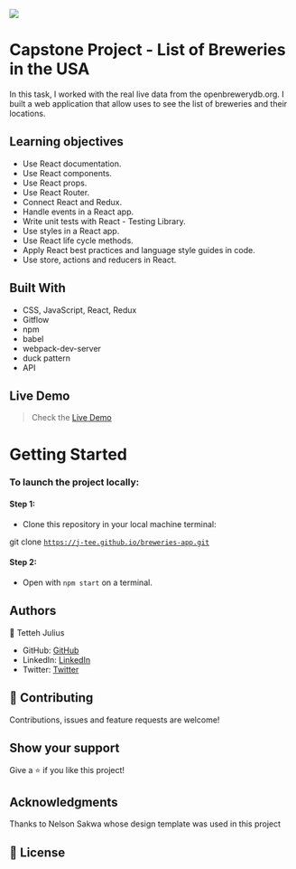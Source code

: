 ![](https://img.shields.io/badge/Microverse-blueviolet)

# Capstone Project - List of Breweries in the USA

In this task, I worked with the real live data from the openbrewerydb.org. I built a web application that allow uses to see the list of breweries and their locations.


 ## Learning objectives
- Use React documentation.
- Use React components.
- Use React props.
- Use React Router.
- Connect React and Redux.
- Handle events in a React app.
- Write unit tests with React - Testing Library.
- Use styles in a React app.
- Use React life cycle methods.
- Apply React best practices and language style guides in code.
- Use store, actions and reducers in React.

## Built With

- CSS, JavaScript, React, Redux
- Gitflow
- npm
- babel
- webpack-dev-server
- duck pattern
- API

## Live Demo
> Check the [Live Demo](https://j-tee.github.io/breweries-app/)

# Getting Started

### To launch the project locally:

#### Step 1:
- Clone this repository in your local machine terminal:

git clone <code>https://j-tee.github.io/breweries-app.git</code>

#### Step 2:

- Open with <code>npm start</code> on a terminal.

## Authors

👤 Tetteh Julius

- GitHub: [GitHub](https://github.com/j-tee)
- LinkedIn: [LinkedIn](https://www.linkedin.com/in/julius-tetteh)
- Twitter: [Twitter](https://twitter.com/JuliusTee)


## 🤝 Contributing

Contributions, issues and feature requests are welcome!


## Show your support

Give a ⭐️ if you like this project!

## Acknowledgments
Thanks to Nelson Sakwa whose design template was used in this project

## 📝 License

